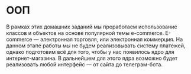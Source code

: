 # ООП
В рамках этих домашних заданий мы проработаем использование классов и объектов на основе популярной темы e-commerce.
E-commerce — электронная торговля, или электронная коммерция. 
На данном этапе работы мы не будем реализовывать систему платежей, однако подготовим всё для того, чтобы у нас появилось ядро для интернет-магазина. 
В дальнейшем для этого ядра возможно будет реализовать любой интерфейс — от сайта до телеграм-бота.
